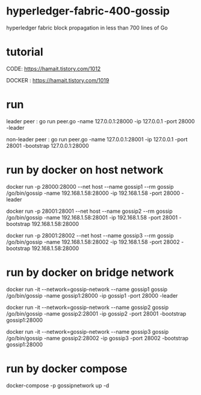 # hyperledger-fabric-400-gossip
hyperledger fabric block propagation in less than 700 lines of Go

# tutorial
CODE: https://hamait.tistory.com/1012

DOCKER : https://hamait.tistory.com/1019

# run 
leader peer : go run peer.go -name 127.0.0.1:28000 -ip 127.0.0.1 -port 28000 -leader

non-leader peer : go run peer.go -name 127.0.0.1:28001 -ip 127.0.0.1 -port 28001 -bootstrap 127.0.0.1:28000

# run by docker on host network
docker run -p 28000:28000 --net host --name  gossip1 --rm gossip /go/bin/gossip -name  192.168.1.58:28000 -ip  192.168.1.58 -port 28000 -leader

docker run -p 28001:28001 --net host --name  gossip2 --rm gossip /go/bin/gossip -name  192.168.1.58:28001 -ip  192.168.1.58 -port 28001  -bootstrap   192.168.1.58:28000

docker run -p 28001:28002 --net host --name  gossip3 --rm gossip /go/bin/gossip -name  192.168.1.58:28002 -ip  192.168.1.58 -port 28002  -bootstrap   192.168.1.58:28000

# run by docker on bridge network
docker run -it --network=gossip-network --name gossip1  gossip /go/bin/gossip -name  gossip1:28000 -ip gossip1 -port 28000 -leader

docker run -it --network=gossip-network --name gossip2  gossip /go/bin/gossip -name  gossip2:28001 -ip gossip2 -port 28001  -bootstrap  gossip1:28000

docker run -it --network=gossip-network --name gossip3  gossip /go/bin/gossip -name  gossip2:28002 -ip gossip3 -port 28002  -bootstrap  gossip1:28000

# run by docker compose
docker-compose -p gossipnetwork up -d
